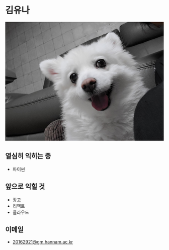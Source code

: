 # 김유나

![](https://github.com/yoonakim1027/yoonakim1027/blob/main/assets/kimchorong.jpg?raw=true)
## 열심히 익히는 중 

+ 파이썬

## 앞으로 익힐 것

+ 장고
+ 리액트
+ 클라우드

## 이메일

+ 20162921@gm.hannam.ac.kr
